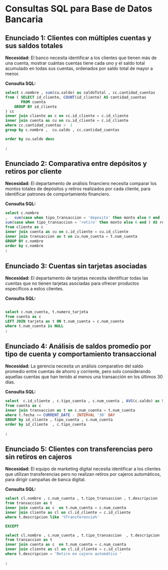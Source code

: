 # Consultas SQL para Base de Datos Bancaria

## Enunciado 1: Clientes con múltiples cuentas y sus saldos totales

**Necesidad:** El banco necesita identificar a los clientes que tienen más de una cuenta, mostrar cuántas cuentas tiene cada uno y el saldo total acumulado en todas sus cuentas, ordenados por saldo total de mayor a menor.

**Consulta SQL:**
```sql
select c.nombre , sum(cu.saldo) as saldoTotal , cc.cantidad_cuentas
from ( SELECT id_cliente, COUNT(id_cliente) AS cantidad_cuentas
       FROM cuenta
    GROUP BY id_cliente
) cc 
inner join cliente as c on cc.id_cliente = c.id_cliente  
inner join cuenta as cu on cu.id_cliente = c.id_cliente 
where cc.cantidad_cuentas >  1
group by c.nombre ,  cu.saldo , cc.cantidad_cuentas

order by cu.saldo desc

;
```

## Enunciado 2: Comparativa entre depósitos y retiros por cliente

**Necesidad:** El departamento de análisis financiero necesita comparar los montos totales de depósitos y retiros realizados por cada cliente, para identificar patrones de comportamiento financiero.

**Consulta SQL:**
```sql
select c.nombre  
,   sum(case when tipo_transaccion = 'deposito' then monto else 0 end ) AS DEPOSITOS  ,  
sum(case when tipo_transaccion = 'retiro' then monto else 0 end ) AS retiros 
from cliente as c 
inner join cuenta as cu on c.id_cliente = cu.id_cliente
inner join transaccion as t on cu.num_cuenta = t.num_cuenta 
GROUP BY c.nombre  
order by c.nombre
;

```

## Enunciado 3: Cuentas sin tarjetas asociadas

**Necesidad:** El departamento de tarjetas necesita identificar todas las cuentas que no tienen tarjetas asociadas para ofrecer productos específicos a estos clientes.

**Consulta SQL:**
```sql

select c.num_cuenta, t.numero_tarjeta 
from cuenta as c 
LEFT JOIN tarjeta as t ON t.num_cuenta = c.num_cuenta 
where t.num_cuenta is NULL
; 
```

## Enunciado 4: Análisis de saldos promedio por tipo de cuenta y comportamiento transaccional

**Necesidad:** La gerencia necesita un análisis comparativo del saldo promedio entre cuentas de ahorro y corriente, pero solo considerando aquellas cuentas que han tenido al menos una transacción en los últimos 30 días.

**Consulta SQL:**
```sql
select  c.id_cliente , c.tipo_cuenta , c.num_cuenta , AVG(c.saldo) as Saldo_promedio
from cuenta as c 
inner join transaccion as t on c.num_cuenta = t.num_cuenta 
where t.fecha >= CURRENT_DATE - INTERVAL '30' DAY 
GROUP by id_cliente , tipo_cuenta , c.num_cuenta 
order by id_cliente  , c.tipo_cuenta 

;
```

## Enunciado 5: Clientes con transferencias pero sin retiros en cajeros

**Necesidad:** El equipo de marketing digital necesita identificar a los clientes que utilizan transferencias pero no realizan retiros por cajeros automáticos, para dirigir campañas de banca digital.

**Consulta SQL:**
```sql
select cl.nombre , c.num_cuenta , t.tipo_transaccion , t.descripcion
from transaccion as t
inner join cuenta as c  on t.num_cuenta = c.num_cuenta 
inner join cliente as cl on cl.id_cliente = c.id_cliente
where t.descripcion like '%Transferencia%'

EXCEPT 

select cl.nombre , c.num_cuenta , t.tipo_transaccion  , t.descripcion 
from transaccion as t 
inner join cuenta as c  on t.num_cuenta = c.num_cuenta 
inner join cliente as cl on cl.id_cliente = c.id_cliente 
where t.descripcion = 'Retiro en cajero automático '

;
```
